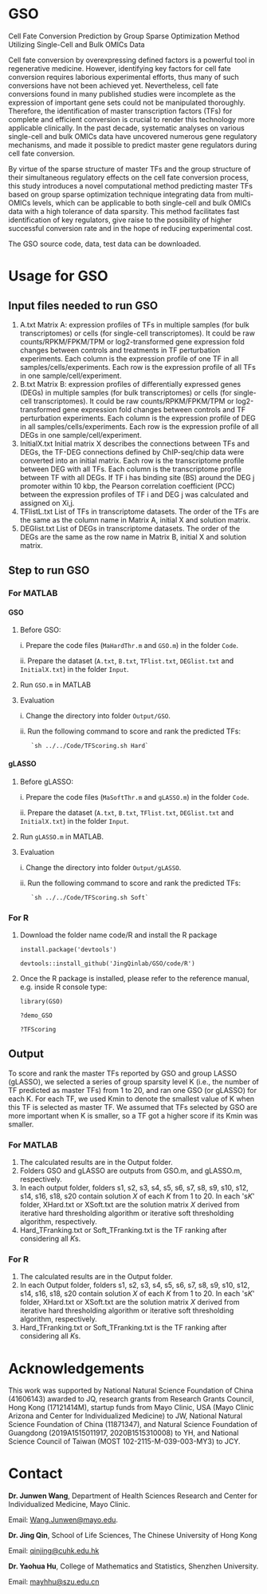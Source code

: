 # GSO

Cell Fate Conversion Prediction by Group Sparse Optimization Method Utilizing Single-Cell and Bulk OMICs Data

Cell fate conversion by overexpressing defined factors is a powerful tool in regenerative medicine. However, identifying key factors for cell fate conversion requires laborious experimental efforts, thus many of such conversions have not been achieved yet. Nevertheless, cell fate conversions found in many published studies were incomplete as the expression of important gene sets could not be manipulated thoroughly. Therefore, the identification of master transcription factors (TFs) for complete and efficient conversion is crucial to render this technology more applicable clinically. In the past decade, systematic analyses on various single-cell and bulk OMICs data have uncovered numerous gene regulatory mechanisms, and made it possible to predict master gene regulators during cell fate conversion. 

By virtue of the sparse structure of master TFs and the group structure of their simultaneous regulatory effects on the cell fate conversion process, this study introduces a novel computational method predicting master TFs based on group sparse optimization technique integrating data from multi-OMICs levels, which can be applicable to both single-cell and bulk OMICs data with a high tolerance of data sparsity. This method facilitates fast identification of key regulators, give raise to the possibility of higher successful conversion rate and in the hope of reducing experimental cost.

The GSO source code, data, test data can be downloaded.

# Usage for GSO

## Input files needed to run GSO

1. A.txt Matrix A: expression profiles of TFs in multiple samples (for bulk transcriptomes) or cells (for single-cell transcriptomes). It could be raw counts/RPKM/FPKM/TPM or log2-transformed gene expression fold changes between controls and treatments in TF perturbation experiments. Each column is the expression profile of one TF in all samples/cells/experiments. Each row is the expression profile of all TFs in one sample/cell/experiment.
2. B.txt Matrix B: expression profiles of differentially expressed genes (DEGs) in multiple samples (for bulk transcriptomes) or cells (for single-cell transcriptomes). It could be raw counts/RPKM/FPKM/TPM or log2-transformed gene expression fold changes between controls and TF perturbation experiments. Each column is the expression profile of DEG in all samples/cells/experiments. Each row is the expression profile of all DEGs in one sample/cell/experiment.
3. InitialX.txt Initial matrix X describes the connections between TFs and DEGs, the TF-DEG connections defined by ChIP-seq/chip data were converted into an initial matrix. Each row is the transcriptome profile between DEG with all TFs. Each column is the transcriptome profile between TF with all DEGs. If TF i has binding site (BS) around the DEG j promoter within 10 kbp, the Pearson correlation coefficient (PCC) between the expression profiles of TF i and DEG j was calculated and assigned on Xi,j.
4. TFlistL.txt List of TFs in transcriptome datasets. The order of the TFs are the same as the column name in Matrix A, initial X and solution matrix.
5. DEGlist.txt List of DEGs in transcriptome datasets. The order of the DEGs are the same as the row name in Matrix B, initial X and solution matrix.

## Step to run GSO

### For MATLAB

#### GSO

1. Before GSO:

   i. Prepare the code files (`MaHardThr.m` and `GSO.m`) in the folder `Code`. 

   ii. Prepare the dataset (`A.txt`, `B.txt`, `TFlist.txt`, `DEGlist.txt` and `InitialX.txt`) in the folder `Input`.

2. Run `GSO.m` in MATLAB

3. Evaluation

   i. Change the directory into folder `Output/GSO`. 

   ii. Run the following command to score and rank the predicted TFs:

          `sh ../../Code/TFScoring.sh Hard`

#### gLASSO

1. Before gLASSO:

   i. Prepare the code files (`MaSoftThr.m` and `gLASSO.m`) in the folder `Code`. 

   ii. Prepare the dataset (`A.txt`, `B.txt`, `TFlist.txt`, `DEGlist.txt` and `InitialX.txt`) in the folder `Input`.

2. Run `gLASSO.m` in MATLAB.

3. Evaluation

   i. Change the directory into folder `Output/gLASSO`. 

   ii. Run the following command to score and rank the predicted TFs:

          `sh ../../Code/TFScoring.sh Soft`

### For R

1. Download the folder name code/R and install the R package

   `install.package('devtools')`

   `devtools::install_github('JingQinlab/GSO/code/R')`

2. Once the R package is installed, please refer to the reference manual, e.g. inside R console type:

   `library(GSO)`

   `?demo_GSO`

   `?TFScoring`

## Output

To score and rank the master TFs reported by GSO and group LASSO (gLASSO), we selected a series of group sparsity level K (i.e., the number of TF predicted as master TFs) from 1 to 20, and ran one GSO (or gLASSO) for each K. For each TF, we used Kmin to denote the smallest value of K when this TF is selected as master TF. We assumed that TFs selected by GSO are more important when K is smaller, so a TF got a higher score if its Kmin was smaller. 

### For MATLAB

1. The calculated results are in the Output folder.
2. Folders GSO and gLASSO are outputs from GSO.m, and gLASSO.m, respectively.
3. In each output folder, folders s1, s2, s3, s4, s5, s6, s7, s8, s9, s10, s12, s14, s16, s18, s20 contain solution *X* of each *K* from 1 to 20. In each 's*K*' folder, XHard.txt or XSoft.txt are the solution matrix *X* derived from iterative hard thresholding algorithm or iterative soft thresholding algorithm, respectively.
4. Hard_TFranking.txt or Soft_TFranking.txt is the TF ranking after considering all *K*s. 

### For R

1. The calculated results are in the Output folder.
2. In each Output folder, folders s1, s2, s3, s4, s5, s6, s7, s8, s9, s10, s12, s14, s16, s18, s20 contain solution *X* of each *K* from 1 to 20. In each 's*K*' folder, XHard.txt or XSoft.txt are the solution matrix *X* derived from iterative hard thresholding algorithm or iterative soft thresholding algorithm, respectively.
3. Hard_TFranking.txt or Soft_TFranking.txt is the TF ranking after considering all *K*s. 



# Acknowledgements

This work was supported by National Natural Science Foundation of China (41606143) awarded to JQ, research grants from Research Grants Council, Hong Kong (17121414M), startup funds from Mayo Clinic, USA (Mayo Clinic Arizona and Center for Individualized Medicine) to JW, National Natural Science Foundation of China (11871347), and Natural Science Foundation of Guangdong (2019A1515011917, 2020B1515310008) to YH, and National Science Council of Taiwan (MOST 102-2115-M-039-003-MY3) to JCY.

# Contact

**Dr. Junwen Wang**, Department of Health Sciences Research and Center for Individualized Medicine, Mayo Clinic.

Email: Wang.Junwen@mayo.edu. 

**Dr. Jing Qin**, School of Life Sciences, The Chinese University of Hong Kong 

Email: qinjing@cuhk.edu.hk

**Dr. Yaohua Hu**, College of Mathematics and Statistics, Shenzhen University.

Email: mayhhu@szu.edu.cn
